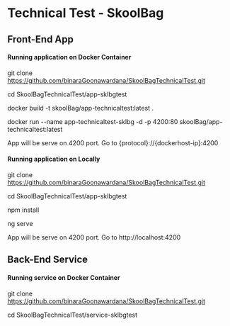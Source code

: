 # Technical Test - SkoolBag

## Front-End App

#### Running application on Docker Container

git clone https://github.com/binaraGoonawardana/SkoolBagTechnicalTest.git

cd SkoolBagTechnicalTest/app-sklbgtest

docker build -t skoolBag/app-technicaltest:latest .

docker run --name app-technicaltest-sklbg -d -p 4200:80 skoolBag/app-technicaltest:latest

App will be serve on 4200 port. Go to {protocol}://{dockerhost-ip}:4200

#### Running application on Locally 

git clone https://github.com/binaraGoonawardana/SkoolBagTechnicalTest.git

cd SkoolBagTechnicalTest/app-sklbgtest

npm install

ng serve

App will be serve on 4200 port. Go to http://localhost:4200

## Back-End Service

#### Running service on Docker Container

git clone https://github.com/binaraGoonawardana/SkoolBagTechnicalTest.git

cd SkoolBagTechnicalTest/service-sklbgtest